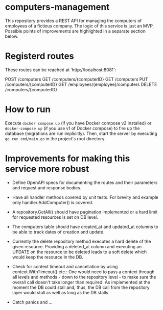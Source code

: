 # computers-management
This repository provides a REST API for managing the computers of employees of a fictious company. The logic of this service 
is just an MVP. Possible points of improvements are highlighted in a separate section below.

# Registerd routes
These routes can be reached at 'http://localhost:8081':

POST /computers
GET /computers/{computerID}
GET /computers
PUT /computers/{computerID}
GET /employees/{employee}/computers
DELETE /computers/{computerID}

# How to run
Execute `docker compose up` (if you have Docker compose v2 installed) or `docker-compose up` (if you use v1 of Docker compose) to fire up the database (migrations are run implicitly).
Then, start the server by executing `go run cmd/main.go` in the project's root directory.

# Improvements for making this service more robust
- Define OpenAPI specs for documenting the routes and their parameters and request and response bodies.
- Have all handler methods covered by unit tests. For brevity and example only handler.AddComputer() is covered.

- A repository.GetAll() should have pagination implemented or a hard limit for requested resources is set on DB level.
- The computers table should have created_at and updated_at columns to be able to track dates of creation and update.
- Currently the delete repository method executes a hard delete of the given resource. Providing a deleted_at column and executing an UPDATE on the resource to be deleted leads to a soft delete which would keep the resource in the DB.

- Check for context timeout and cancellation by using context.WithTimeout() etc.: One would need to pass a context through all levels and methods - down to the repository level - to make sure the overall call doesn't take longer than required. As implemented at the moment the DB could stall and, thus, the DB call from the repository layer would stall as well as long as the DB stalls.

- Catch panics and ...
